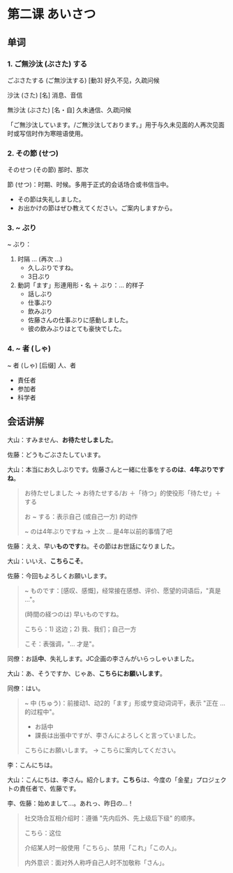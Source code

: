 # 第二课 あいさつ
## 单词
### 1. ご無沙汰 (ぶさた) する
ごぶさたする (ご無沙汰する) [動3] 好久不见，久疏问候

沙汰 (さた) [名] 消息、音信

無沙汰 (ぶさた) [名・自] 久未通信、久疏问候

「ご無沙汰しています。/ご無沙汰しております。」用于与久未见面的人再次见面时或写信时作为寒暄语使用。

### 2. その節 (せつ)
そのせつ (その節) 那时、那次

節 (せつ)：时期、时候。多用于正式的会话场合或书信当中。

* その節は失礼しました。
* お出かけの節はぜひ教えてください。ご案内しますから。

### 3. ~ ぶり
~ ぶり：

1. 时隔 ... (再次 ...)
	* 久しぶりですね。
	* 3日ぶり
2. 動詞「ます」形連用形・名 ＋ ぶり：... 的样子
	* 話しぶり
	* 仕事ぶり
	* 飲みぶり
	* 佐藤さんの仕事ぶりに感動しました。
	* 彼の飲みぶりはとても豪快でした。

### 4. ~ 者 (しゃ)
~ 者 (しゃ) [后缀] 人、者

* 責任者
* 参加者  
* 科学者

## 会话讲解
大山：すみません、**お待たせしました**。

佐藤：どうもごぶさたしています。

大山：本当にお久しぶりです。佐藤さんと一緒に仕事をする**のは**、**4年ぶりですね**。

> お待たせしました -> お待たせする/お ＋「待つ」的使役形「待たせ」＋ する
> 
> お ~ する：表示自己 (或自己一方) 的动作
> 
> ~ のは4年ぶりですね -> 上次 ... 是4年以前的事情了吧

佐藤：ええ、早い**ものです**ね。その節はお世話になりました。

大山：いいえ、**こちらこそ**。

佐藤：今回もよろしくお願いします。

> ~ ものです：[感叹、感慨]，经常接在感想、评价、愿望的词语后，"真是 ..."。
> 
> (時間の経つのは) 早いものですね。
> 
> こちら：1) 这边；2) 我、我们；自己一方
> 
> こそ：表强调，"... 才是"。

同僚：お話**中**、失礼します。JC企画の李さんがいらっしゃいました。

大山：あ、そうですか、じゃあ、**こちらにお願いします**。

同僚：はい。

> ~ 中 (ちゅう)：前接动1、动2的「ます」形或サ变动词词干，表示 "正在 ... 的过程中"。
> 
> * お話中
> * 課長は出張中ですが、李さんによろしくと言っていました。
> 
> こちらにお願いします。 -> こちらに案内してください。

李：こんにちは。

大山：こんにちは、李さん。紹介します。**こちら**は、今度の「金星」プロジェクトの責任者で、佐藤です。

李、佐藤：始めまして…。あれっ、昨日の…！

> 社交场合互相介绍时：遵循 "先内后外、先上级后下级" 的顺序。
> 
> こちら：这位
> 
> 介绍某人时一般使用「こちら」、禁用「これ」「この人」。
> 
> 内外意识：面对外人称呼自己人时不加敬称「さん」。